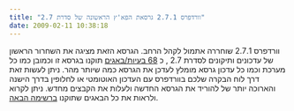 ```yaml
---
title: "וורדפרס 2.7.1 גרסאת הפא'ץ הראשונה של סדרת 2.7"
date: 2009-02-11 10:38:18
---
```


וורדפרס 2.7.1 שוחררה אתמול לקהל הרחב. הגרסא הזאת מציגה את השחרור הראשון של עדכונים ותיקונים לסדרת 2.7 , כ <a href="http://trac.wordpress.org/query?status=closed&amp;milestone=2.7.1&amp;resolution=fixed&amp;order=priority" target="_blank">68 בעיות/באגים</a> תוקנו בגרסא זו וכמובן כמו כל מערכת וכמו כל עדכון גרסא מומלץ לעדכן את הגרסא כמה שיותר מהר. ניתן לעשות זאת דרך לוח הבקרה שלכם בוורדפרס עם העדכון האוטומטי או לחלופין בדרך הישנה והארוכה יותר של להוריד את הגרסא החדשה ולעלות את הקבצים מחדש. ניתן לקרוא ולראות את כל הבאגים שתוקנו <a href="http://trac.wordpress.org/query?status=closed&amp;milestone=2.7.1&amp;resolution=fixed&amp;order=priority" target="_blank">ברשימה הבאה</a>.
